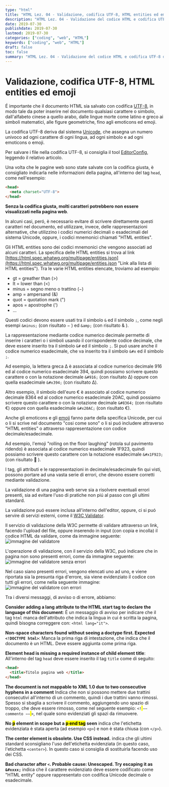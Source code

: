 ```yaml
---
type: "html"
title: "HTML Lez. 04 - Validazione, codifica UTF-8, HTML entities ed emoji"
description: "HTML Lez. 04 - Validazione del codice HTML e codifica UTF-8 delle pagine web, HTML entities ed emoji"
date: 2019-07-30
publishdate: 2019-07-30
lastmod: 2019-07-30
categories: ["coding", "web", "HTML"]
keywords: ["coding", "web", "HTML"]
draft: false
toc: false
summary: "HTML Lez. 04 - Validazione del codice HTML e codifica UTF-8 delle pagine web, HTML entities ed emoji"
---
```


# Validazione, codifica UTF-8, HTML entities ed emoji

É importante che il documento HTML sia salvato con codifica
[UTF-8](https://it.wikipedia.org/wiki/UTF-8 "Link ad UTF-8 su wikipedia"), in modo tale da poter
inserire nel documento qualsiasi carattere o simbolo, dall'alfabeto
cinese a quello arabo, dalle lingue morte come latino e greco ai simboli
matematici, alle figure geometriche, fino agli emoticons ed emoji.

La codifica UTF-8 deriva dal sistema
[Unicode](https://it.m.wikipedia.org/wiki/Unicode "Link ad Unicode su wikipedia"),
che assegna un
numero univoco ad ogni carattere di ogni lingua, ad ogni simbolo e ad
ogni emoticons o emoji.

Per salvare i file nella codifica UTF-8, si consiglia il tool [EditorConfig](/coding/tools/EditorConfig/ "Link ad EditorConfig su wikipedia"), leggendo il relativo articolo.

Una volta che le pagine web sono state salvate con la codifica giusta, è
consigliato indicarla nelle informazioni della pagina, all'interno del
tag `head`, come nell'esempio:

```html
<head>
  <meta charset="UTF-8">
</head>
```

**Senza la codifica giusta, molti caratteri potrebbero non essere
visualizzati nella pagina web**.

In alcuni casi, peró, è necessario evitare di scrivere direttamente
questi caratteri nel documento, ed utilizzare, invece, delle
rappresentazioni alternative, che utilizzino i codici numerici decimali
o esadecimali del sistema Unicode, oppure, i codici mnemonici chiamati
"HTML entities".

Gli HTML entities sono dei codici mnemonici che vengono associati ad
alcuni caratteri. La specifica delle HTML entities si trova al link
[https://html.spec.whatwg.org/multipage/entities.json](https://html.spec.whatwg.org/multipage/entities.json "Link alla lista di HTML entities"). Tra le varie
HTML entities elencate, troviamo ad esempio:

- gt = greather than (&gt;)
- lt = lower than (&lt;)
- minus = segno meno o trattino (&minus;)
- amp = ampersand (&amp;)
- quot = quotation mark (")
- apos = apostrophe (')
- …

Questi codici devono essere usati tra il simbolo `&` ed il simbolo `;`,
come negli esempi `&minus;` (con risultato &minus; <!-- − -->) ed `&amp;` (con risultato
&amp; <!-- & -->).

La rappresentazione mediante codice numerico decimale permette di
inserire i caratteri o i simboli usando il corrispondente codice
decimale, che deve essere inserito tra il simbolo `&#` ed il simbolo
`;`. Si puó usare anche il codice numerico esadecimale, che va inserito
tra il simbolo `&#x` ed il simbolo `;`.

Ad esempio, la lettera greca &Delta; <!-- Δ --> è associata al codice numerico decimale
916 ed al codice numerico esadecimale 394, quindi possiamo scrivere
questo carattere o con la notazione decimale `&#916;` (con risultato &#916;)
oppure con quella esadecimale `&#x394;` (con risultato &#x394;).

Altro esempio, il simbolo dell'euro &euro; <!-- € --> è associato al codice numerico
decimale 8364 ed al codice numerico esadecimale 20AC, quindi possiamo
scrivere questo carattere o con la notazione decimale `&#8364;` (con
risultato &#8364;) oppure con quella esadecimale `&#x20AC;` (con risultato &#x20AC;).

Anche gli emoticons e gli
[emoji](https://www.unicode.org/emoji/charts/full-emoji-list.html "Link alle specifiche degli emoji") fanno
parte della specifica Unicode, per cui o li si scrive nel documento
"cosi come sono" o li si puó includere attraverso "HTML entities" o
attraverso rappresentazione con codice decimale/esadecimale.

Ad esempio, l'emoji "rolling on the floor laughing" (rotola sul
pavimento ridendo) è associata al codice numerico esadecimale 1F923,
quindi possiamo scrivere questo carattere con la notazione esadecimale
`&#x1F923;` (con risultato &#x1F923; <!-- 🤣 -->).

I tag, gli attributi e le rappresentazioni in decimale/esadecimale fin
qui visti, possono portare ad una vasta serie di errori, che devono
essere corretti mediante validazione.

La validazione di una pagina web serve sia a risolvere eventuali errori
presenti, sia ad evitare l'uso di pratiche non piú al passo con gli
ultimi standard.

La validazione puó essere inclusa all'interno dell'editor, oppure, ci si
puó servire di servizi esterni, come il
[W3C Validator](https://validator.w3.org/ "Link al validatore W3C").

Il servizio di validazione della W3C permette di validare attraverso un
link, facendo l'upload del file, oppure inserendo in input (con copia e
incolla) il codice HTML da validare, come da immagine seguente:
![immagine del validatore](/static/coding/web/html/html-W3C-validator.webp "immagine del validatore")

L'operazione di validazione, con il servizio della W3C, puó indicare che
in pagina non sono presenti errori, come da immagine seguente:
![immagine del validatore senza errori](/static/coding/web/html/html-W3C-validator-OK.webp "immagine del validatore")

Nel caso siano presenti errori, vengono elencati uno ad uno, e viene
riportata sia la presunta riga d'errore, sia viene evidenziato il codice
con tutti gli errori, come nella seguente immagine:
![immagine del validatore con errori](/static/coding/web/html/html-W3C-validator-Errors.webp "immagine del validatore con errori")

Tra i diversi messaggi, di avviso o di errore, abbiamo:

**Consider adding a lang attribute to the HTML start tag to declare the language of this document**: È un messaggio di avviso per indicare che
il tag `html` manca dell'attributo che indica la lingua in cui è scritta
la pagina, quindi bisogna correggere con: `<html lang="it">`.

**Non-space characters found without seeing a doctype first. Expected `<!DOCTYPE html>`**: Manca la prima riga di intestazione, che indica che
il documento è un HTML. Deve essere aggiunta come prima riga.

**Element head is missing a required instance of child element title**:
All'interno del tag `head` deve essere inserito il tag `title` come di
seguito:

```html
<head>
  <title>Titolo pagina web </title>
</head>
```

**The document is not mappable to XML 1.0 due to two consecutive hyphens in a comment** Indica che non si possono mettere due trattini
consecutivi all'interno di un commento, quindi i due trattini vanno
rimossi. Spesso si sbaglia a scrivere il commento, aggiungendo uno
spazio di troppo, che deve essere rimosso, come nel seguente esempio:
`<!`<mark> </mark>`−− commento −−`<mark> </mark>`>`, nel quale sono evidenziati gli spazi da
rimuovere.

**No <mark>p</mark> element in scope but a <mark>p end tag</mark> seen** indica che l'etichetta
evidenziata è stata aperta (ad esempio `<p>`) e non è stata chiusa (con
`</p>`).

**The center element is obsolete. Use CSS instead.** indica che gli
ultimi standard sconsigliano l'uso dell'etichetta evidenziata (in questo caso, l'etichetta `<center>`). In questo
caso si consiglia di sostituirla facendo uso dei CSS.

**Bad character after `<`. Probable cause: Unescaped. Try escaping it as
`&#xxxx;`** indica che il carattere evidenziato deve essere codificato
come "HTML entity" oppure rappresentato con codifica Unicode decimale o
esadecimale.
